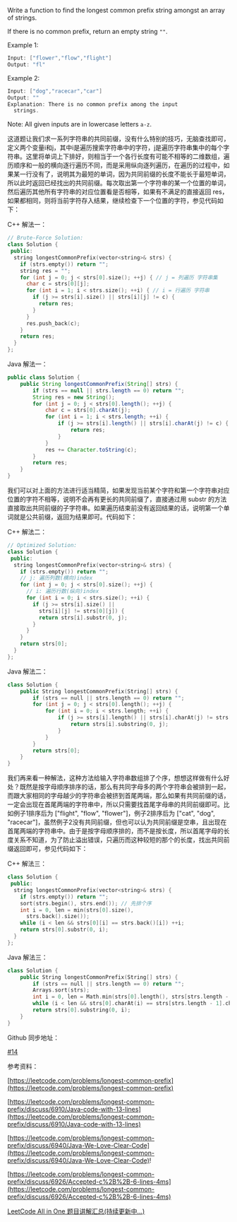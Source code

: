 Write a function to find the longest common prefix string amongst an array of strings.

If there is no common prefix, return an empty string `""`.

Example 1:

```cpp
Input: ["flower","flow","flight"]
Output: "fl"
```

Example 2:

```cpp
Input: ["dog","racecar","car"]
Output: ""
Explanation: There is no common prefix among the input
  strings.
```

Note: All given inputs are in lowercase letters `a-z`.

这道题让我们求一系列字符串的共同前缀，没有什么特别的技巧，无脑查找即可，定义两个变量i和j，其中i是遍历搜索字符串中的字符，j是遍历字符串集中的每个字符串。这里将单词上下排好，则相当于一个各行长度有可能不相等的二维数组，遍历顺序和一般的横向逐行遍历不同，而是采用纵向逐列遍历，在遍历的过程中，如果某一行没有了，说明其为最短的单词，因为共同前缀的长度不能长于最短单词，所以此时返回已经找出的共同前缀。每次取出第一个字符串的某一个位置的单词，然后遍历其他所有字符串的对应位置看是否相等，如果有不满足的直接返回 res，如果都相同，则将当前字符存入结果，继续检查下一个位置的字符，参见代码如下：

C++ 解法一：

```cpp
// Brute-Force Solution:
class Solution {
 public:
  string longestCommonPrefix(vector<string>& strs) {
    if (strs.empty()) return "";
    string res = "";
    for (int j = 0; j < strs[0].size(); ++j) { // j = 列遍历 字符串集
      char c = strs[0][j];
      for (int i = 1; i < strs.size(); ++i) { // i = 行遍历 字符串
        if (j >= strs[i].size() || strs[i][j] != c) {
          return res;
        }
      }
      res.push_back(c);
    }
    return res;
  }
};
```

Java 解法一：

```java
public class Solution {
    public String longestCommonPrefix(String[] strs) {
        if (strs == null || strs.length == 0) return "";
        String res = new String();
        for (int j = 0; j < strs[0].length(); ++j) {
            char c = strs[0].charAt(j);
            for (int i = 1; i < strs.length; ++i) {
                if (j >= strs[i].length() || strs[i].charAt(j) != c) {
                    return res;
                }
            }
            res += Character.toString(c);
        }
        return res;
    }
}
```

我们可以对上面的方法进行适当精简，如果发现当前某个字符和第一个字符串对应位置的字符不相等，说明不会再有更长的共同前缀了，直接通过用 substr 的方法直接取出共同前缀的子字符串。如果遍历结束前没有返回结果的话，说明第一个单词就是公共前缀，返回为结果即可。代码如下：

C++ 解法二：

```cpp
// Optimized Solution:
class Solution {
 public:
  string longestCommonPrefix(vector<string>& strs) {
    if (strs.empty()) return "";
    // j: 遍历列数(横向)index
    for (int j = 0; j < strs[0].size(); ++j) {
      // i: 遍历行数(纵向)index
      for (int i = 0; i < strs.size(); ++i) {
        if (j >= strs[i].size() ||
          strs[i][j] != strs[0][j]) {
          return strs[i].substr(0, j);
        }
      }
    }
    return strs[0];
  }
};
```

Java 解法二：

```cpp
class Solution {
    public String longestCommonPrefix(String[] strs) {
        if (strs == null || strs.length == 0) return "";
        for (int j = 0; j < strs[0].length(); ++j) {
            for (int i = 0; i < strs.length; ++i) {
                if (j >= strs[i].length() || strs[i].charAt(j) != strs[0].charAt(j)) {
                    return strs[i].substring(0, j); 
                }   
            }
        }
        return strs[0];
    }
}
```

我们再来看一种解法，这种方法给输入字符串数组排了个序，想想这样做有什么好处？既然是按字母顺序排序的话，那么有共同字母多的两个字符串会被排到一起，而跟大家相同的字母越少的字符串会被挤到首尾两端，那么如果有共同前缀的话，一定会出现在首尾两端的字符串中，所以只需要找首尾字母串的共同前缀即可。比如例子1排序后为 ["flight", "flow", "flower"]，例子2排序后为 ["cat", "dog", "racecar"]，虽然例子2没有共同前缀，但也可以认为共同前缀是空串，且出现在首尾两端的字符串中。由于是按字母顺序排的，而不是按长度，所以首尾字母的长度关系不知道，为了防止溢出错误，只遍历而这种较短的那个的长度，找出共同前缀返回即可，参见代码如下：

C++ 解法三：

```cpp
class Solution {
 public:
  string longestCommonPrefix(vector<string>& strs) {
    if (strs.empty()) return "";
    sort(strs.begin(), strs.end()); // 先排个序
    int i = 0, len = min(strs[0].size(),
      strs.back().size());
    while (i < len && strs[0][i] == strs.back()[i]) ++i;
    return strs[0].substr(0, i);
  }
};
```

Java 解法三：

```cpp
class Solution {
    public String longestCommonPrefix(String[] strs) {
        if (strs == null || strs.length == 0) return "";
        Arrays.sort(strs);
        int i = 0, len = Math.min(strs[0].length(), strs[strs.length - 1].length());
        while (i < len && strs[0].charAt(i) == strs[strs.length - 1].charAt(i)) i++;
        return strs[0].substring(0, i);
    }
}
```

Github 同步地址：

[#14](https://github.com/grandyang/leetcode/issues/14)

参考资料：

[https://leetcode.com/problems/longest-common-prefix](https://leetcode.com/problems/longest-common-prefix)

[https://leetcode.com/problems/longest-common-prefix/discuss/6910/Java-code-with-13-lines](https://leetcode.com/problems/longest-common-prefix/discuss/6910/Java-code-with-13-lines)

[https://leetcode.com/problems/longest-common-prefix/discuss/6940/Java-We-Love-Clear-Code](https://leetcode.com/problems/longest-common-prefix/discuss/6940/Java-We-Love-Clear-Code)!

[https://leetcode.com/problems/longest-common-prefix/discuss/6926/Accepted-c%2B%2B-6-lines-4ms](https://leetcode.com/problems/longest-common-prefix/discuss/6926/Accepted-c%2B%2B-6-lines-4ms)

[LeetCode All in One 题目讲解汇总(持续更新中...)](http://www.cnblogs.com/grandyang/p/4606334.html)